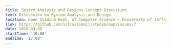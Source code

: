 ```yaml
---
title: System Analysis and Designs Concept Discussion.
text: Discussion on System Analysis and Design
location: Open Stadium Dept. of Computer Science - University of Jaffna
link: https://github.com/nifrasismail/studyGroup/issues/7
date: 2016-03-09
startTime: '10:00'
endTime: '17:00'
---
```

